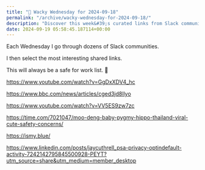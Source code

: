 ```yaml
---
title: "🤪 Wacky Wednesday for 2024-09-18"
permalink: "/archive/wacky-wednesday-for-2024-09-18/"
description: "Discover this week&#39;s curated links from Slack communities, all safe for work! 🌐✨"
date: 2024-09-19 05:58:45.187114+00:00
---
```


<p>Each Wednesday I go through dozens of Slack communities.</p><p>I then select the most interesting shared links.</p><p>This will always be a safe for work list. 🙈</p><p><a target="_blank" rel="noopener noreferrer nofollow" href="https://www.youtube.com/watch?v=GgDxXDV4_hc">https://www.youtube.com/watch?v=GgDxXDV4_hc</a></p><p><a target="_blank" rel="noopener noreferrer nofollow" href="https://www.bbc.com/news/articles/cged3jd8llyo">https://www.bbc.com/news/articles/cged3jd8llyo</a></p><p><a target="_blank" rel="noopener noreferrer nofollow" href="https://www.youtube.com/watch?v=VV5ES9zw7zc">https://www.youtube.com/watch?v=VV5ES9zw7zc</a></p><p><a target="_blank" rel="noopener noreferrer nofollow" href="https://time.com/7021047/moo-deng-baby-pygmy-hippo-thailand-viral-cute-safety-concerns/">https://time.com/7021047/moo-deng-baby-pygmy-hippo-thailand-viral-cute-safety-concerns/</a></p><p><a target="_blank" rel="noopener noreferrer nofollow" href="https://ismy.blue/">https://ismy.blue/</a></p><p><a target="_blank" rel="noopener noreferrer nofollow" href="https://www.linkedin.com/posts/jaycuthrell_psa-privacy-optindefault-activity-7242142795845500928-PEYT?utm_source=share&amp;utm_medium=member_desktop">https://www.linkedin.com/posts/jaycuthrell_psa-privacy-optindefault-activity-7242142795845500928-PEYT?utm_source=share&amp;utm_medium=member_desktop</a></p><p></p><p></p>